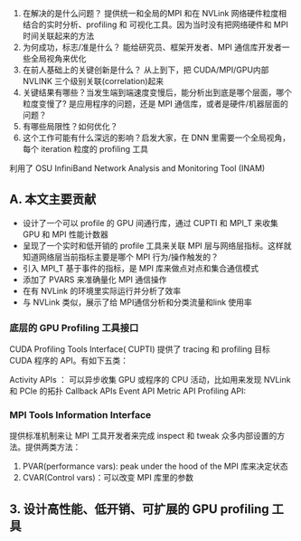 1. 在解决的是什么问题？ 提供统一和全局的MPI 和在 NVLink 网络硬件粒度相结合的实时分析、profiling 和 可视化工具。因为当时没有把网络硬件和 MPI 时间关联起来的方法
2. 为何成功，标志/准是什么？ 能给研究员、框架开发者、MPI 通信库开发者一些全局视角来优化
3. 在前人基础上的关键创新是什么？ 从上到下，把 CUDA/MPI/GPU内部 NVLINK 三个级别关联(correlation)起来
4. 关键结果有哪些？当发生端到端速度变慢后，能分析出到底是哪个层面，哪个粒度变慢了? 是应用程序的问题，还是 MPI 通信库，或者是硬件/机器层面的问题？
5. 有哪些局限性？如何优化？
6. 这个工作可能有什么深远的影响？启发大家，在 DNN 里需要一个全局视角，每个 iteration 粒度的 profiling 工具


利用了 OSU InfiniBand Network Analysis and Monitoring Tool (INAM)

## A. 本文主要贡献
* 设计了一个可以 profile 的 GPU 间通行库，通过 CUPTI 和 MPI_T 来收集 GPU 和 MPI 性能计数器
* 呈现了一个实时和低开销的 profile 工具来关联 MPI 层与网络层指标。这样就知道网络层当前指标主要是哪个 MPI 行为/操作触发的？
* 引入 MPI_T 基于事件的指标，是 MPI 库来做点对点和集合通信模式
* 添加了 PVARS 来准确量化 MPI 通信操作
* 在有 NVLink 的环境里实际运行并分析了效率
* 与 NVLink 类似，展示了给 MPI通信分析和分类流量和link 使用率

### 底层的 GPU Profiling 工具接口
CUDA Profiling Tools Interface( CUPTI) 提供了 tracing 和 profiling 目标 CUDA 程序的 API。有如下五类：

Activity APIs ： 可以异步收集 GPU 或程序的 CPU 活动，比如用来发现 NVLink 和 PCIe 的拓扑
Callback APIs
Event API
Metric API
Profiling API:

### MPI Tools Information Interface
提供标准机制来让 MPI 工具开发者来完成 inspect 和 tweak 众多内部设置的方法。提供两类方法：
1. PVAR(performance vars): peak under the hood of the MPI 库来决定状态
2. CVAR(Control vars)：可以改变 MPI 库里的参数

## 3. 设计高性能、低开销、可扩展的 GPU profiling 工具
                                                  



